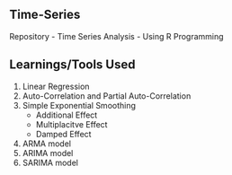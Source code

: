 ## Time-Series

Repository - Time Series Analysis - Using R Programming

## Learnings/Tools Used<br/>

1. Linear Regression<br/>
2. Auto-Correlation and Partial Auto-Correlation<br/>
3. Simple Exponential Smoothing<br/>
   - Additional Effect<br/>
   - Multiplacitve Effect<br/>
   - Damped Effect<br/>
4. ARMA model<br/>
5. ARIMA model<br/>
6. SARIMA model<br/>

